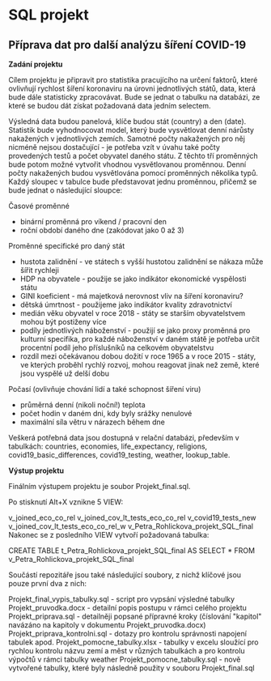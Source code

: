 # SQL projekt

## Příprava dat pro další analýzu šíření COVID-19

**Zadání projektu**

Cílem projektu je připravit pro statistika pracujícího na určení faktorů, které ovlivňují rychlost šíření koronaviru na úrovni jednotlivých států, data, která bude dále statisticky zpracovávat. Bude se jednat o tabulku na databázi, ze které se budou dát získat požadovaná data jedním selectem. 

Výsledná data budou panelová, klíče budou stát (country) a den (date). Statistik bude vyhodnocovat model, který bude vysvětlovat denní nárůsty nakažených v jednotlivých zemích. Samotné počty nakažených pro něj nicméně nejsou dostačující - je potřeba vzít v úvahu také počty provedených testů a počet obyvatel daného státu. Z těchto tří proměnných bude potom možné vytvořit vhodnou vysvětlovanou proměnnou. Denní počty nakažených budou vysvětlována pomocí proměnných několika typů. Každý sloupec v tabulce bude představovat jednu proměnnou, přičemž se bude jednat o následující sloupce:

Časové proměnné
- binární proměnná pro víkend / pracovní den
- roční období daného dne (zakódovat jako 0 až 3)

Proměnné specifické pro daný stát
- hustota zalidnění - ve státech s vyšší hustotou zalidnění se nákaza může šířit rychleji
- HDP na obyvatele - použije se jako indikátor ekonomické vyspělosti státu
- GINI koeficient - má majetková nerovnost vliv na šíření koronaviru?
- dětská úmrtnost - použijeme jako indikátor kvality zdravotnictví
- medián věku obyvatel v roce 2018 - státy se starším obyvatelstvem mohou být postiženy více
- podíly jednotlivých náboženství - použijí se jako proxy proměnná pro kulturní specifika, pro každé náboženství v daném státě je potřeba určit procentní podíl jeho příslušníků na celkovém obyvatelstvu
- rozdíl mezi očekávanou dobou dožití v roce 1965 a v roce 2015 - státy, ve kterých proběhl rychlý rozvoj, mohou reagovat jinak než země, které jsou vyspělé už delší dobu

Počasí (ovlivňuje chování lidí a také schopnost šíření viru)
- průměrná denní (nikoli noční!) teplota
- počet hodin v daném dni, kdy byly srážky nenulové
- maximální síla větru v nárazech během dne

Veškerá potřebná data jsou dostupná v relační databázi, především v tabulkách: countries, economies, life_expectancy, religions, covid19_basic_differences, covid19_testing, weather, lookup_table.



**Výstup projektu**

Finálním výstupem projektu je soubor Projekt_final.sql.

Po stisknutí Alt+X vznikne 5 VIEW:

v_joined_eco_co_rel
v_joined_cov_lt_tests_eco_co_rel
v_covid19_tests_new
v_joined_cov_lt_tests_eco_co_rel_w
v_Petra_Rohlickova_projekt_SQL_final
Nakonec se z posledního VIEW vytvoří požadovaná tabulka:

CREATE TABLE t_Petra_Rohlickova_projekt_SQL_final AS SELECT * FROM v_Petra_Rohlickova_projekt_SQL_final

Součástí repozitáře jsou také následující soubory, z nichž klíčové jsou pouze první dva z nich:

Projekt_final_vypis_tabulky.sql - script pro vypsání výsledné tabulky
Projekt_pruvodka.docx - detailní popis postupu v rámci celého projektu
Projekt_priprava.sql - detailněji popsané přípravné kroky (číslování "kapitol" navázáno na kapitoly v dokumentu Projekt_pruvodka.docx)
Projekt_priprava_kontrolni.sql - dotazy pro kontrolu správnosti napojení tabulek apod.
Projekt_pomocne_tabulky.xlsx - tabulky v excelu sloužící pro rychlou kontrolu názvu zemí a měst v různých tabulkách a pro kontrolu výpočtů v rámci tabulky weather
Projekt_pomocne_tabulky.sql - nově vytvořené tabulky, které byly následně použity v souboru Projekt_final.sql
